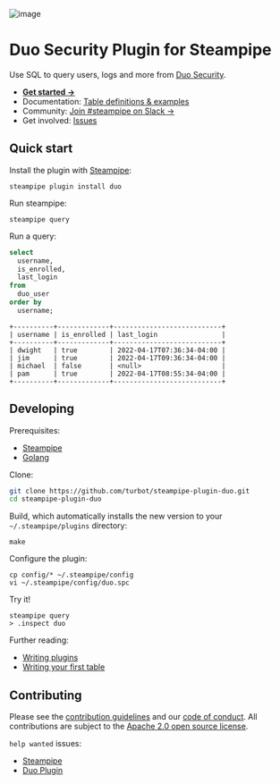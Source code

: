 ![image](https://hub.steampipe.io/images/plugins/turbot/duo-social-graphic.png)

# Duo Security Plugin for Steampipe

Use SQL to query users, logs and more from [Duo Security](https://duosecurity.com).

* **[Get started →](https://hub.steampipe.io/plugins/turbot/duo)**
* Documentation: [Table definitions & examples](https://hub.steampipe.io/plugins/turbot/duo/tables)
* Community: [Join #steampipe on Slack →](https://turbot.com/community/join)
* Get involved: [Issues](https://github.com/turbot/steampipe-plugin-duo/issues)

## Quick start

Install the plugin with [Steampipe](https://steampipe.io):

```shell
steampipe plugin install duo
```

Run steampipe:

```shell
steampipe query
```

Run a query:

```sql
select
  username,
  is_enrolled,
  last_login
from
  duo_user
order by
  username;
```

```
+----------+-------------+---------------------------+
| username | is_enrolled | last_login                |
+----------+-------------+---------------------------+
| dwight   | true        | 2022-04-17T07:36:34-04:00 |
| jim      | true        | 2022-04-17T09:36:34-04:00 |
| michael  | false       | <null>                    |
| pam      | true        | 2022-04-17T08:55:34-04:00 |
+----------+-------------+---------------------------+
```

## Developing

Prerequisites:

- [Steampipe](https://steampipe.io/downloads)
- [Golang](https://golang.org/doc/install)

Clone:

```sh
git clone https://github.com/turbot/steampipe-plugin-duo.git
cd steampipe-plugin-duo
```

Build, which automatically installs the new version to your `~/.steampipe/plugins` directory:

```
make
```

Configure the plugin:

```
cp config/* ~/.steampipe/config
vi ~/.steampipe/config/duo.spc
```

Try it!

```
steampipe query
> .inspect duo
```

Further reading:
* [Writing plugins](https://steampipe.io/docs/develop/writing-plugins)
* [Writing your first table](https://steampipe.io/docs/develop/writing-your-first-table)

## Contributing

Please see the [contribution guidelines](https://github.com/turbot/steampipe/blob/main/CONTRIBUTING.md) and our [code of conduct](https://github.com/turbot/steampipe/blob/main/CODE_OF_CONDUCT.md). All contributions are subject to the [Apache 2.0 open source license](https://github.com/turbot/steampipe-plugin-duo/blob/main/LICENSE).

`help wanted` issues:
- [Steampipe](https://github.com/turbot/steampipe/labels/help%20wanted)
- [Duo Plugin](https://github.com/turbot/steampipe-plugin-duo/labels/help%20wanted)

